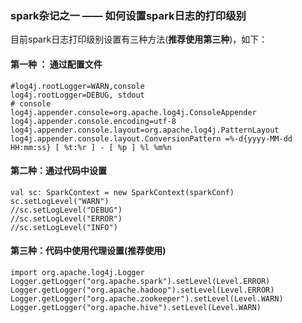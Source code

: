 ### spark杂记之一 —— 如何设置spark日志的打印级别

目前spark日志打印级别设置有三种方法(**推荐使用第三种**)，如下：

#### 第一种 ： 通过配置文件

```
#log4j.rootLogger=WARN,console
log4j.rootLogger=DEBUG, stdout
# console
log4j.appender.console=org.apache.log4j.ConsoleAppender
log4j.appender.console.encoding=utf-8
log4j.appender.console.layout=org.apache.log4j.PatternLayout
log4j.appender.console.layout.ConversionPattern =%-d{yyyy-MM-dd HH:mm:ss} [ %t:%r ] - [ %p ] %l %m%n

```

#### 第二种：通过代码中设置
```
val sc: SparkContext = new SparkContext(sparkConf)
sc.setLogLevel("WARN")
//sc.setLogLevel("DEBUG")
//sc.setLogLevel("ERROR")
//sc.setLogLevel("INFO")

```

#### 第三种：代码中使用代理设置(推荐使用)
```
import org.apache.log4j.Logger
Logger.getLogger("org.apache.spark").setLevel(Level.ERROR)
Logger.getLogger("org.apache.hadoop").setLevel(Level.ERROR)
Logger.getLogger("org.apache.zookeeper").setLevel(Level.WARN)
Logger.getLogger("org.apache.hive").setLevel(Level.WARN)

```
